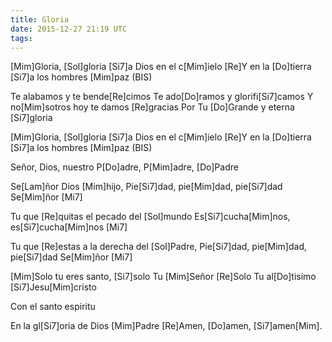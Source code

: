 ```yaml
---
title: Gloria
date: 2015-12-27 21:19 UTC
tags:
---
```


[Mim]Gloria, [Sol]gloria [Si7]a Dios en el c[Mim]ielo
[Re]Y en la [Do]tierra [Si7]a los hombres [Mim]paz (BIS)

Te alabamos y te bende[Re]cimos
Te ado[Do]ramos y glorifi[Si7]camos
Y no[Mim]sotros hoy te damos [Re]gracias
Por Tu [Do]Grande y eterna [Si7]gloria

[Mim]Gloria, [Sol]gloria [Si7]a Dios en el c[Mim]ielo
[Re]Y en la [Do]tierra [Si7]a los hombres [Mim]paz (BIS)

Señor, Dios, nuestro P[Do]adre, P[Mim]adre, [Do]Padre

Se[Lam]ñor Dios [Mim]hijo,
Pie[Si7]dad, pie[Mim]dad, pie[Si7]dad  Se[Mim]ñor [Mi7]

Tu que [Re]quitas el pecado del [Sol]mundo
Es[Si7]cucha[Mim]nos, es[Si7]cucha[Mim]nos [Mi7]

Tu que [Re]estas a la derecha del [Sol]Padre,
Pie[Si7]dad, pie[Mim]dad, pie[Si7]dad  Se[Mim]ñor [Mi7]

[Mim]Solo tu eres santo, [Si7]solo Tu [Mim]Señor
[Re]Solo Tu al[Do]tisimo [Si7]Jesu[Mim]cristo

Con el santo espiritu

En la gl[Si7]oria de Dios [Mim]Padre
[Re]Amen, [Do]amen, [Si7]amen[Mim].
